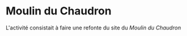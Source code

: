 # Moulin du Chaudron

L'activité consistait à faire une refonte du site du *Moulin du Chaudron*

<a href="https://zupimages.net/viewer.php?id=20/36/ul00.png"><img src="https://zupimages.net/up/20/36/ul00.png" alt="" /></a>
